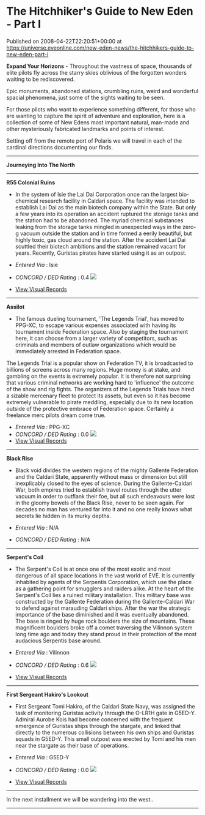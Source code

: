 # The Hitchhiker's Guide to New Eden - Part I
Published on 2008-04-22T22:20:51+00:00 at https://universe.eveonline.com/new-eden-news/the-hitchhikers-guide-to-new-eden-part-i

**Expand Your Horizons** \- Throughout the vastness of space, thousands of elite pilots fly across the starry skies oblivious of the forgotten wonders waiting to be rediscovered. 

Epic monuments, abandoned stations, crumbling ruins, weird and wonderful spacial phenomena, just some of the sights waiting to be seen. 

For those pilots who want to experience something different, for those who are wanting to capture the spirit of adventure and exploration, here is a collection of some of New Edens most important natural, man-made and other mysteriously fabricated landmarks and points of interest. 

Setting off from the remote port of Polaris we will travel in each of the cardinal directions documenting our finds. 

* * *

**Journeying Into The North**

* * *

__R55 Colonial Ruins__

  * In the system of Isie the Lai Dai Corporation once ran the largest bio-chemical research facility in Caldari space. The facility was intended to establish Lai Dai as the main biotech company within the State. But only a few years into its operation an accident ruptured the storage tanks and the station had to be abandoned. The myriad chemical substances leaking from the storage tanks mingled in unexpected ways in the zero-g vacuum outside the station and in time formed a eerily beautiful, but highly toxic, gas cloud around the station. After the accident Lai Dai scuttled their biotech ambitions and the station remained vacant for years. Recently, Guristas pirates have started using it as an outpost.   
  

  * _Entered Via_ : Isie 
  * _CONCORD / DED Rating_ : 0.4 ![](http://www.eve-ic.net/media/articles/1936/R55IGB.jpg)
  * [View Visual Records](http://www.eve-ic.net/media/articles/1936/file.php) 


* * *

__Assilot__

  * The famous dueling tournament, 'The Legends Trial', has moved to PPG-XC, to escape various expenses associated with having its tournament inside Federation space. Also by staging the tournament here, it can choose from a larger variety of competitors, such as criminals and members of outlaw organizations which would be immediately arrested in Federation space.   
  
The Legends Trial is a popular show on Federation TV, it is broadcasted to billions of screens across many regions. Huge money is at stake, and gambling on the events is extremely popular. It is therefore not surprising that various criminal networks are working hard to 'influence' the outcome of the show and rig fights. The organizers of the Legends Trials have hired a sizable mercenary fleet to protect its assets, but even so it has become extremely vulnerable to pirate meddling, especially due to its new location outside of the protective embrace of Federation space. Certainly a freelance merc pilots dream come true.   
  

  * _Entered Via_ : PPG-XC 
  * _CONCORD / DED Rating_ : 0.0 ![](http://www.eve-ic.net/media/articles/1936/ArenaIGB.jpg)
  * [View Visual Records](http://www.eve-ic.net/media/articles/1936/file.php) 


* * *

__Black Rise__

  * Black void divides the western regions of the mighty Gallente Federation and the Caldari State, apparently without mass or dimension but still inexplicably closed to the eyes of science. During the Gallente-Caldari War, both empires tried to establish travel routes through the utter vacuum in order to outflank their foe, but all such endeavours were lost in the gloomy bowels of the Black Rise, never to be seen again. For decades no man has ventured far into it and no one really knows what secrets lie hidden in its murky depths.   
  

  * _Entered Via_ : N/A 
  * _CONCORD / DED Rating_ : N/A 


* * *

__Serpent's Coil__

  * The Serpent's Coil is at once one of the most exotic and most dangerous of all space locations in the vast world of EVE. It is currently inhabited by agents of the Serpentis Corporation, which use the place as a gathering point for smugglers and raiders alike. At the heart of the Serpent's Coil lies a ruined military installation. This military base was constructed by the Gallente Federation during the Gallente-Caldari War to defend against marauding Caldari ships. After the war the strategic importance of the base diminished and it was eventually abandoned. The base is ringed by huge rock boulders the size of mountains. These magnificent boulders broke off a comet traversing the Vilinnon system long time ago and today they stand proud in their protection of the most audacious Serpentis base around.   
  

  * _Entered Via_ : Vilinnon 
  * _CONCORD / DED Rating_ : 0.6 ![](http://www.eve-ic.net/media/articles/1936/CoilIGB.jpg)
  * [View Visual Records](http://www.eve-ic.net/media/articles/1936/file.php) 


* * *

__First Sergeant Hakiro's Lookout__

  * First Sergeant Tomi Hakiro, of the Caldari State Navy, was assigned the task of monitoring Guristas activity through the O-LR1H gate in G5ED-Y. Admiral Aurobe Kois had become concerned with the frequent emergence of Guristas ships through the stargate, and linked that directly to the numerous collisions between his own ships and Guristas squads in G5ED-Y. This small outpost was erected by Tomi and his men near the stargate as their base of operations.   
  

  * _Entered Via_ : G5ED-Y 
  * _CONCORD / DED Rating_ : 0.0 ![](http://www.eve-ic.net/media/articles/1936/LookoutIGB.jpg)
  * [View Visual Records](http://www.eve-ic.net/media/articles/1936/file.php) 


* * *

In the next installment we will be wandering into the west.. 

* * *
